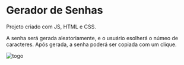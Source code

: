 # Gerador de Senhas 
Projeto criado com JS, HTML e CSS. 

A senha será gerada aleatoriamente, e o usuário esolherá o númeo de caracteres.
Após gerada, a senha poderá ser copiada com um clique.


![togo](https://github.com/gabscamposdev/gerador-de-senhas/assets/161322119/7cab252c-a89e-4de5-8f48-1d6bfd01774d)

